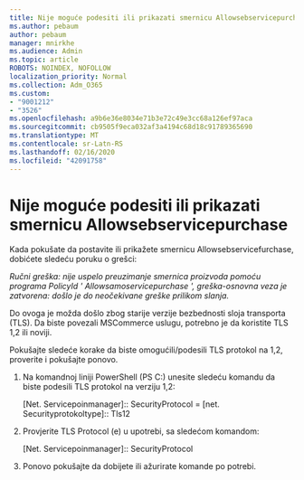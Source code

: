 ```yaml
---
title: Nije moguće podesiti ili prikazati smernicu Allowsebservicepurchase
ms.author: pebaum
author: pebaum
manager: mnirkhe
ms.audience: Admin
ms.topic: article
ROBOTS: NOINDEX, NOFOLLOW
localization_priority: Normal
ms.collection: Adm_O365
ms.custom:
- "9001212"
- "3526"
ms.openlocfilehash: a9b6e36e8034e71b3e72c49e3cc68a126ef97aca
ms.sourcegitcommit: cb9505f9eca032af3a4194c68d18c91789365690
ms.translationtype: MT
ms.contentlocale: sr-Latn-RS
ms.lasthandoff: 02/16/2020
ms.locfileid: "42091758"
---
```

# <a name="unable-to-set-or-view-the-allowselfservicepurchase-policy"></a>Nije moguće podesiti ili prikazati smernicu Allowsebservicepurchase

Kada pokušate da postavite ili prikažete smernicu Allowsebservicefurchase, dobićete sledeću poruku o grešci:

*Ručni greška: nije uspelo preuzimanje smernica proizvoda pomoću programa PolicyId ' Allowsamoservicepurchase ', greška-osnovna veza je zatvorena: došlo je do neočekivane greške prilikom slanja.*

Do ovoga je možda došlo zbog starije verzije bezbednosti sloja transporta (TLS). Da biste povezali MSCommerce uslugu, potrebno je da koristite TLS 1,2 ili noviji.  

Pokušajte sledeće korake da biste omogućili/podesili TLS protokol na 1,2, proverite i pokušajte ponovo.
 1. Na komandnoj liniji PowerShell (PS C:\) unesite sledeću komandu da biste podesili TLS protokol na verziju 1,2:

    \[Net. Servicepoinmanager]:: SecurityProtocol = \[net. Securityprotokoltype]:: Tls12

2. Provjerite TLS Protocol (e) u upotrebi, sa sledećom komandom:

    \[Net. Servicepoinmanager]:: SecurityProtocol 

3. Ponovo pokušajte da dobijete ili ažurirate komande po potrebi.

